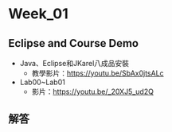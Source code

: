 # Week_01

## Eclipse and Course Demo
   * Java、Eclipse和JKarel八成品安裝
      * 教學影片：https://youtu.be/SbAx0jtsALc
   * Lab00~Lab01
      * 影片：https://youtu.be/_20XJ5_ud2Q

## 解答
<!--
  * Lab 解答影片
      * Unit1 Lab00 Ans：https://youtu.be/TnicxohFT5o
      * Unit1 Lab01 Ans：https://youtu.be/9_czB2AxUv4
-->
